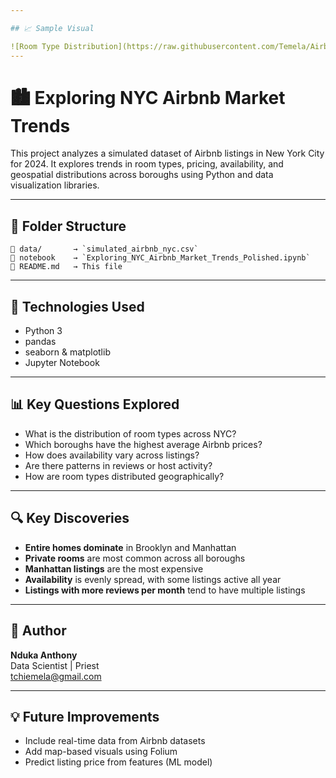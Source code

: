 ```yaml
---

## 📈 Sample Visual

![Room Type Distribution](https://raw.githubusercontent.com/Temela/Airbnb-Trends-NYC/main/visuals/room_type_distribution.png)
---
```

# 🏙️ Exploring NYC Airbnb Market Trends

This project analyzes a simulated dataset of Airbnb listings in New York City for 2024. It explores trends in room types, pricing, availability, and geospatial distributions across boroughs using Python and data visualization libraries.

---

## 📁 Folder Structure

```
📁 data/       → `simulated_airbnb_nyc.csv`  
📄 notebook    → `Exploring_NYC_Airbnb_Market_Trends_Polished.ipynb`  
📄 README.md   → This file  
```

---

## 🚀 Technologies Used

- Python 3
- pandas
- seaborn & matplotlib
- Jupyter Notebook

---

## 📊 Key Questions Explored

- What is the distribution of room types across NYC?
- Which boroughs have the highest average Airbnb prices?
- How does availability vary across listings?
- Are there patterns in reviews or host activity?
- How are room types distributed geographically?

---

## 🔍 Key Discoveries

- **Entire homes dominate** in Brooklyn and Manhattan
- **Private rooms** are most common across all boroughs
- **Manhattan listings** are the most expensive
- **Availability** is evenly spread, with some listings active all year
- **Listings with more reviews per month** tend to have multiple listings


---

## 🧠 Author

**Nduka Anthony**  
 Data Scientist | Priest  
[tchiemela@gmail.com](mailto:tchiemela@gmail.com)

---

## 💡 Future Improvements

- Include real-time data from Airbnb datasets
- Add map-based visuals using Folium
- Predict listing price from features (ML model)
